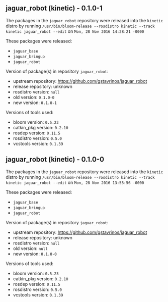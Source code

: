 ## jaguar_robot (kinetic) - 0.1.0-1

The packages in the `jaguar_robot` repository were released into the `kinetic` distro by running `/usr/bin/bloom-release --rosdistro kinetic --track kinetic jaguar_robot --edit` on `Mon, 28 Nov 2016 14:28:21 -0000`

These packages were released:
- `jaguar_base`
- `jaguar_bringup`
- `jaguar_robot`

Version of package(s) in repository `jaguar_robot`:

- upstream repository: https://github.com/gstavrinos/jaguar_robot
- release repository: unknown
- rosdistro version: `null`
- old version: `0.1.0-0`
- new version: `0.1.0-1`

Versions of tools used:

- bloom version: `0.5.23`
- catkin_pkg version: `0.2.10`
- rosdep version: `0.11.5`
- rosdistro version: `0.5.0`
- vcstools version: `0.1.39`


## jaguar_robot (kinetic) - 0.1.0-0

The packages in the `jaguar_robot` repository were released into the `kinetic` distro by running `/usr/bin/bloom-release --rosdistro kinetic --track kinetic jaguar_robot --edit` on `Mon, 28 Nov 2016 13:55:56 -0000`

These packages were released:
- `jaguar_base`
- `jaguar_bringup`
- `jaguar_robot`

Version of package(s) in repository `jaguar_robot`:

- upstream repository: https://github.com/gstavrinos/jaguar_robot
- release repository: unknown
- rosdistro version: `null`
- old version: `null`
- new version: `0.1.0-0`

Versions of tools used:

- bloom version: `0.5.23`
- catkin_pkg version: `0.2.10`
- rosdep version: `0.11.5`
- rosdistro version: `0.5.0`
- vcstools version: `0.1.39`


